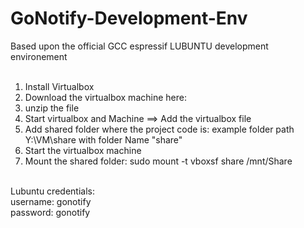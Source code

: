 # GoNotify-Development-Env
Based upon the official GCC espressif LUBUNTU development environement<br>
<br>
1) Install Virtualbox<br>
2) Download the virtualbox machine here:<br>
3) unzip the file<br>
4) Start virtualbox and Machine ==> Add the virtualbox file<br>
5) Add shared folder where the project code is: example folder path Y:\VM\share with folder Name "share"<br>
6) Start the virtualbox machine<br>
7) Mount the shared folder: sudo mount -t vboxsf share /mnt/Share<br>
<br>
Lubuntu credentials:<br>
username: gonotify<br>
password: gonotify<br>


